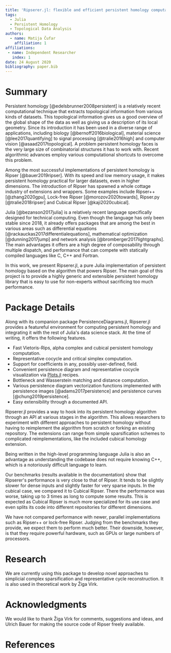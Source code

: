 ```yaml
---
title: 'Ripserer.jl: flexible and efficient persistent homology computation in Julia'
tags:
  - Julia
  - Persistent Homology
  - Topological Data Analysis
authors:
  - name: Matija Čufar
    affiliation: 1
affiliations:
 - name: Independent Researcher
   index: 1
date: 24 August 2020
bibliography: paper.bib
---
```


# Summary

Persistent homology [@edelsbrunner2008persistent] is a relatively recent computational
technique that extracts topological information from various kinds of datasets. This
topological information gives us a good overview of the global shape of the data as well as
giving us a description of its local geometry. Since its introduction it has been used in a
diverse range of applications, including biology [@bernoff2016biological], material
science [@lee2017quantifying] to signal processing [@tralie2016high] and computer
vision [@asaad2017topological]. A problem persistent homology faces is the very large size of
combinatorial structures it has to work with. Recent algorithmic advances employ various
computational shortcuts to overcome this problem.

Among the most successful implementations of persistent homology is
Ripser [@bauer2019ripser]. With its speed and low memory usage, it makes persistent homology
practical for larger datasets, even in higher dimensions. The introduction of Ripser has
spawned a whole cottage industry of extensions and wrappers. Some examples include
Ripser++ [@zhang2020gpu], Lock-free Ripser [@morozov2020towards], Ripser.py [@tralie2018ripser]
and Cubical Ripser [@kaji2020cubical].

Julia [@bezanson2017julia] is a relatively recent language specifically designed for
technical computing. Even though the language has only been stable since 2018, it already
offers packages that are among the best in various areas such as differential
equations [@rackauckas2017differentialequations], mathematical optimization [@dunning2017jump]
and network analysis [@bromberger2017lightgraphs]. The main advantages it offers are a high
degree of composability through multiple dispatch, and performance that can compete with
statically compiled languages like C, C++ and Fortran.

In this work, we present Ripserer.jl, a pure Julia implementation of persistent homology
based on the algorithm that powers Ripser. The main goal of this project is to provide a
highly generic and extensible persistent homology library that is easy to use for
non-experts without sacrificing too much performance.

# Package Details

Along with its companion package PersistenceDiagrams.jl, Ripserer.jl provides a featureful
environment for computing persistent homology and integrating it with the rest of Julia's
data science stack. At the time of writing, it offers the following features.

* Fast Vietoris-Rips, alpha complex and cubical persistent homology computation.
* Representative cocycle and critical simplex computation.
* Support for coefficients in any, possibly user-defined, field.
* Convenient persistence diagram and representative cocycle visualization via
  [Plots.jl](https://github.com/JuliaPlots/Plots.jl) recipes.
* Bottleneck and Wasserstein matching and distance computation.
* Various persistence diagram vectorization functions implemented with persistence
  images [@adams2017persistence] and persistence curves [@chung2019persistence].
* Easy extensibility through a documented API.

Ripserer.jl provides a way to hook into its persistent homology algorithm through an API at
various stages in the algorithm. This allows researchers to experiment with different
approaches to persistent homology without having to reimplement the algorithm from scratch
or forking an existing repository. The extensions can range from simple sparsification
schemes to complicated reimplementations, like the included cubical homology extension.

Being written in the high-level programming language Julia is also an advantage as
understanding the codebase does not require knowing C++, which is a notoriously difficult
language to learn.

Our benchmarks (results available in the documentation) show that Ripserer's performance is
very close to that of Ripser. It tends to be slightly slower for dense inputs and slightly
faster for very sparse inputs. In the cubical case, we compared it to Cubical Ripser. There
the performance was worse, taking up to 3 times as long to compute some results. This is
expected as Cubical Ripser is much more specialized for its use case and even splits its
code into different repositories for different dimensions.

We have not compared performance with newer, parallel implementations such as Ripser++ or
lock-free Ripser. Judging from the benchmarks they provide, we expect them to perform much
better. Their downside, however, is that they require powerful hardware, such as GPUs or
large numbers of processors.

# Research

We are currently using this package to develop novel approaches to simplicial complex
sparsification and representative cycle reconstruction. It is also used in theoretical work
by Žiga Virk.

# Acknowledgments

We would like to thank Žiga Virk for comments, suggestions and ideas, and Ulrich Bauer for
making the source code of Ripser freely available.

# References
